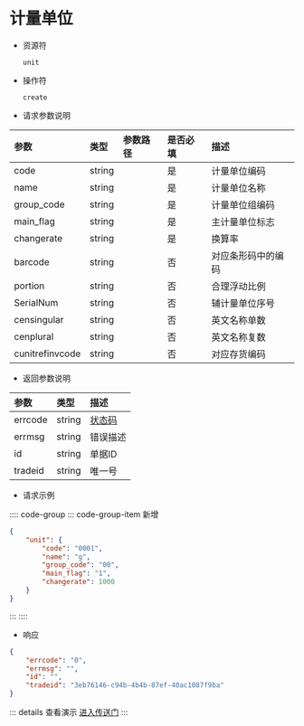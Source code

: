 # 计量单位

- 资源符

  `unit`
  
- 操作符

  `create`

- 请求参数说明

|参数|类型|参数路径|是否必填|描述|
|:-|:-|:-|:-|:-|
|code|string||是|计量单位编码|
|name|string||是|计量单位名称|
|group_code|string||是|计量单位组编码|
|main_flag|string||是|主计量单位标志|
|changerate|string||是|换算率|
|barcode|string||否|对应条形码中的编码|
|portion|string||否|合理浮动比例|
|SerialNum|string||否|辅计量单位序号|
|censingular|string||否|英文名称单数|
|cenplural|string||否|英文名称复数|
|cunitrefinvcode|string||否|对应存货编码|

- 返回参数说明

|参数|类型|描述|
|:-|:-|:-|
|errcode|string|[状态码](./../error.md)|
|errmsg|string|错误描述|
|id|string|单据ID|
|tradeid|string|唯一号|

- 请求示例

:::: code-group
::: code-group-item 新增

```json
{
    "unit": {
        "code": "0001",
        "name": "g",
        "group_code": "00",
        "main_flag": "1",
        "changerate": 1000
    }
}
```

:::
::::

- 响应

```json
{
    "errcode": "0",
    "errmsg": "",
    "id": "",
    "tradeid": "3eb76146-c94b-4b4b-87ef-40ac1087f9ba"
}
```

::: details 查看演示
[进入传送门](/images/yonyou/gif/unit.gif)
:::
